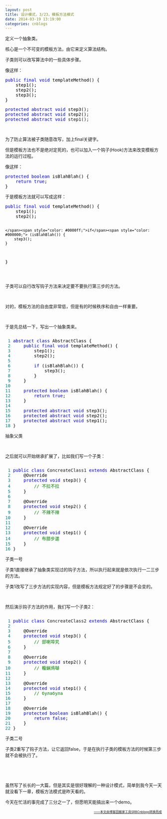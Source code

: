 ```yaml
---
layout: post
title: 设计模式，3/23，模板方法模式
date: 2014-03-19 13:19:00
categories: cnblogs
---
```


<p>定义一个抽象类。</p>
<p>核心是一个不可变的模板方法，由它来定义算法结构。</p>
<p>子类则可以改写算法中的一些具体步骤。</p>
<p>像这样：</p>
<div class="cnblogs_code">
<pre><span style="color: #0000ff;">public</span> <span style="color: #0000ff;">final</span> <span style="color: #0000ff;">void</span><span style="color: #000000;"> templateMethod() {
    step1();
    step2();
    step3();
}</span></pre>
</div>
<div class="cnblogs_code">
<pre><span style="color: #0000ff;">protected</span> <span style="color: #0000ff;">abstract</span> <span style="color: #0000ff;">void</span><span style="color: #000000;"> step3();
</span><span style="color: #0000ff;">protected</span> <span style="color: #0000ff;">abstract</span> <span style="color: #0000ff;">void</span><span style="color: #000000;"> step2();
</span><span style="color: #0000ff;">protected</span> <span style="color: #0000ff;">abstract</span> <span style="color: #0000ff;">void</span> step1();</pre>
</div>
<p>&nbsp;</p>
<p>为了防止算法被子类随意改写，加上final关键字。</p>
<p>但是模板方法也不是绝对定死的，也可以加入一个钩子(Hook)方法来改变模板方法的运行过程。</p>
<p>像这样：</p>
<div class="cnblogs_code">
<pre><span style="color: #0000ff;">protected</span> <span style="color: #0000ff;">boolean</span><span style="color: #000000;"> isBlahBlah() {
    </span><span style="color: #0000ff;">return</span> <span style="color: #0000ff;">true</span><span style="color: #000000;">;
}</span></pre>
</div>
<p>于是模板方法就可以写成这样：</p>
<div class="cnblogs_code">
<pre><span style="color: #0000ff;">public</span> <span style="color: #0000ff;">final</span> <span style="color: #0000ff;">void</span><span style="color: #000000;"> templateMethod() {
    step1();
    step2();
    
    </span><span style="color: #0000ff;">if</span><span style="color: #000000;"> (isBlahBlah()) {
        step3();
    }
}</span></pre>
</div>
<p>&nbsp;</p>
<p>子类可以自行改写钩子方法来决定要不要执行第三步的方法。</p>
<p>&nbsp;</p>
<p>对的，模板方法的自由度非常低，但是有的时候秩序和自由一样重要。</p>
<p>&nbsp;</p>
<p>于是先总结一下，写出一个抽象类来。</p>
<div class="cnblogs_code" onclick="cnblogs_code_show('52a29e00-a872-49c3-a0dd-b8fb03353f83')"><img id="code_img_closed_52a29e00-a872-49c3-a0dd-b8fb03353f83" class="code_img_closed" src="http://images.cnblogs.com/OutliningIndicators/ContractedBlock.gif" alt="" /><img id="code_img_opened_52a29e00-a872-49c3-a0dd-b8fb03353f83" class="code_img_opened" style="display: none;" onclick="cnblogs_code_hide('52a29e00-a872-49c3-a0dd-b8fb03353f83',event)" src="http://images.cnblogs.com/OutliningIndicators/ExpandedBlockStart.gif" alt="" />
<div id="cnblogs_code_open_52a29e00-a872-49c3-a0dd-b8fb03353f83" class="cnblogs_code_hide">
<pre><span style="color: #008080;"> 1</span> <span style="color: #0000ff;">abstract</span> <span style="color: #0000ff;">class</span><span style="color: #000000;"> AbstractClass {
</span><span style="color: #008080;"> 2</span>     <span style="color: #0000ff;">public</span> <span style="color: #0000ff;">final</span> <span style="color: #0000ff;">void</span><span style="color: #000000;"> templateMethod() {
</span><span style="color: #008080;"> 3</span> <span style="color: #000000;">        step1();
</span><span style="color: #008080;"> 4</span> <span style="color: #000000;">        step2();
</span><span style="color: #008080;"> 5</span>         
<span style="color: #008080;"> 6</span>         <span style="color: #0000ff;">if</span><span style="color: #000000;"> (isBlahBlah()) {
</span><span style="color: #008080;"> 7</span> <span style="color: #000000;">            step3();
</span><span style="color: #008080;"> 8</span> <span style="color: #000000;">        }
</span><span style="color: #008080;"> 9</span> <span style="color: #000000;">    }
</span><span style="color: #008080;">10</span> 
<span style="color: #008080;">11</span>     <span style="color: #0000ff;">protected</span> <span style="color: #0000ff;">boolean</span><span style="color: #000000;"> isBlahBlah() {
</span><span style="color: #008080;">12</span>         <span style="color: #0000ff;">return</span> <span style="color: #0000ff;">true</span><span style="color: #000000;">;
</span><span style="color: #008080;">13</span> <span style="color: #000000;">    }
</span><span style="color: #008080;">14</span>     
<span style="color: #008080;">15</span>     <span style="color: #0000ff;">protected</span> <span style="color: #0000ff;">abstract</span> <span style="color: #0000ff;">void</span><span style="color: #000000;"> step3();
</span><span style="color: #008080;">16</span>     <span style="color: #0000ff;">protected</span> <span style="color: #0000ff;">abstract</span> <span style="color: #0000ff;">void</span><span style="color: #000000;"> step2();
</span><span style="color: #008080;">17</span>     <span style="color: #0000ff;">protected</span> <span style="color: #0000ff;">abstract</span> <span style="color: #0000ff;">void</span><span style="color: #000000;"> step1();
</span><span style="color: #008080;">18</span> }</pre>
</div>
<span class="cnblogs_code_collapse">抽象父类</span></div>
<p>&nbsp;</p>
<p>之后就可以开始继承扩展了，比如我们写一个子类：</p>
<div class="cnblogs_code" onclick="cnblogs_code_show('99b6cfb8-7eec-4e38-b33a-d07d9e8d5135')"><img id="code_img_closed_99b6cfb8-7eec-4e38-b33a-d07d9e8d5135" class="code_img_closed" src="http://images.cnblogs.com/OutliningIndicators/ContractedBlock.gif" alt="" /><img id="code_img_opened_99b6cfb8-7eec-4e38-b33a-d07d9e8d5135" class="code_img_opened" style="display: none;" onclick="cnblogs_code_hide('99b6cfb8-7eec-4e38-b33a-d07d9e8d5135',event)" src="http://images.cnblogs.com/OutliningIndicators/ExpandedBlockStart.gif" alt="" />
<div id="cnblogs_code_open_99b6cfb8-7eec-4e38-b33a-d07d9e8d5135" class="cnblogs_code_hide">
<pre><span style="color: #008080;"> 1</span> <span style="color: #0000ff;">public</span> <span style="color: #0000ff;">class</span> ConcreateClass1 <span style="color: #0000ff;">extends</span><span style="color: #000000;"> AbstractClass {
</span><span style="color: #008080;"> 2</span> <span style="color: #000000;">    @Override
</span><span style="color: #008080;"> 3</span>     <span style="color: #0000ff;">protected</span> <span style="color: #0000ff;">void</span><span style="color: #000000;"> step3() {
</span><span style="color: #008080;"> 4</span>         <span style="color: #008000;">//</span><span style="color: #008000;"> 不拉不拉</span>
<span style="color: #008080;"> 5</span> <span style="color: #000000;">    }
</span><span style="color: #008080;"> 6</span> 
<span style="color: #008080;"> 7</span> <span style="color: #000000;">    @Override
</span><span style="color: #008080;"> 8</span>     <span style="color: #0000ff;">protected</span> <span style="color: #0000ff;">void</span><span style="color: #000000;"> step2() {
</span><span style="color: #008080;"> 9</span>         <span style="color: #008000;">//</span><span style="color: #008000;"> 不辣不辣</span>
<span style="color: #008080;">10</span> <span style="color: #000000;">    }
</span><span style="color: #008080;">11</span> 
<span style="color: #008080;">12</span> <span style="color: #000000;">    @Override
</span><span style="color: #008080;">13</span>     <span style="color: #0000ff;">protected</span> <span style="color: #0000ff;">void</span><span style="color: #000000;"> step1() {
</span><span style="color: #008080;">14</span>         <span style="color: #008000;">//</span><span style="color: #008000;"> 布腊步邋</span>
<span style="color: #008080;">15</span> <span style="color: #000000;">    }
</span><span style="color: #008080;">16</span> }</pre>
</div>
<span class="cnblogs_code_collapse">子类一号</span></div>
<p>子类1直接继承了抽象类实现过的钩子方法，所以执行起来就是依次执行一二三步的方法。</p>
<p>子类1改写了三步方法的实现内容，但是模板方法规定好了的步骤是不会变的。</p>
<p>&nbsp;</p>
<p>然后演示钩子方法的作用，我们写一个子类2：</p>
<div class="cnblogs_code" onclick="cnblogs_code_show('871a45aa-723d-4c45-b150-3ba06a222557')"><img id="code_img_closed_871a45aa-723d-4c45-b150-3ba06a222557" class="code_img_closed" src="http://images.cnblogs.com/OutliningIndicators/ContractedBlock.gif" alt="" /><img id="code_img_opened_871a45aa-723d-4c45-b150-3ba06a222557" class="code_img_opened" style="display: none;" onclick="cnblogs_code_hide('871a45aa-723d-4c45-b150-3ba06a222557',event)" src="http://images.cnblogs.com/OutliningIndicators/ExpandedBlockStart.gif" alt="" />
<div id="cnblogs_code_open_871a45aa-723d-4c45-b150-3ba06a222557" class="cnblogs_code_hide">
<pre><span style="color: #008080;"> 1</span> <span style="color: #0000ff;">public</span> <span style="color: #0000ff;">class</span> ConcreateClass2 <span style="color: #0000ff;">extends</span><span style="color: #000000;"> AbstractClass {
</span><span style="color: #008080;"> 2</span> 
<span style="color: #008080;"> 3</span> <span style="color: #000000;">    @Override
</span><span style="color: #008080;"> 4</span>     <span style="color: #0000ff;">protected</span> <span style="color: #0000ff;">void</span><span style="color: #000000;"> step3() {
</span><span style="color: #008080;"> 5</span>         <span style="color: #008000;">//</span><span style="color: #008000;"> 部喇埠旯</span>
<span style="color: #008080;"> 6</span> <span style="color: #000000;">    }
</span><span style="color: #008080;"> 7</span> 
<span style="color: #008080;"> 8</span> <span style="color: #000000;">    @Override
</span><span style="color: #008080;"> 9</span>     <span style="color: #0000ff;">protected</span> <span style="color: #0000ff;">void</span><span style="color: #000000;"> step2() {
</span><span style="color: #008080;">10</span>         <span style="color: #008000;">//</span><span style="color: #008000;"> 輹蝋鳪嚹</span>
<span style="color: #008080;">11</span> <span style="color: #000000;">    }
</span><span style="color: #008080;">12</span> 
<span style="color: #008080;">13</span> <span style="color: #000000;">    @Override
</span><span style="color: #008080;">14</span>     <span style="color: #0000ff;">protected</span> <span style="color: #0000ff;">void</span><span style="color: #000000;"> step1() {
</span><span style="color: #008080;">15</span>         <span style="color: #008000;">//</span><span style="color: #008000;"> булабула</span>
<span style="color: #008080;">16</span> <span style="color: #000000;">    }
</span><span style="color: #008080;">17</span> 
<span style="color: #008080;">18</span> <span style="color: #000000;">    @Override
</span><span style="color: #008080;">19</span>     <span style="color: #0000ff;">protected</span> <span style="color: #0000ff;">boolean</span><span style="color: #000000;"> isBlahBlah() {
</span><span style="color: #008080;">20</span>         <span style="color: #0000ff;">return</span> <span style="color: #0000ff;">false</span><span style="color: #000000;">;
</span><span style="color: #008080;">21</span> <span style="color: #000000;">    }
</span><span style="color: #008080;">22</span> }</pre>
</div>
<span class="cnblogs_code_collapse">子类二号</span></div>
<p>子类2重写了钩子方法，让它返回false，于是在执行子类的模板方法的时候第三步就不会被执行了。</p>
<p>&nbsp;</p>
<p>&nbsp;</p>
<p>虽然写了长长的一大篇，但是其实是很好理解的一种设计模式，简单到我今天一天就没看下一章，模板方法模式是昨天看的。</p>
<p>今天在忙活的事完成了三分之一了，但愿明天能搞出来一个demo。</p>

<div align=right><a href="https://github.com/mlxy"><font size=1>——本文由博客园搬家工具SRBCnblogs转换而成</font></a></div>